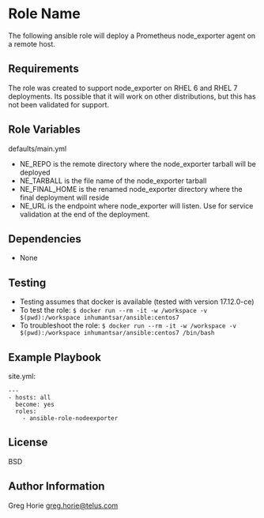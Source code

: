 Role Name
=========
The following ansible role will deploy a Prometheus node_exporter agent on a remote host. 

Requirements
------------
The role was created to support node_exporter on RHEL 6 and RHEL 7 deployments. Its possible that it will work on other distributions, but this has not been validated for support.

Role Variables
--------------
defaults/main.yml
- NE_REPO is the remote directory where the node_exporter tarball will be deployed
- NE_TARBALL is the file name of the node_exporter tarball
- NE_FINAL_HOME is the renamed node_exporter directory where the final deployment will reside
- NE_URL is the endpoint where node_exporter will listen. Use for service validation at the end of the deployment.

Dependencies
------------
- None

Testing
-------
- Testing assumes that docker is available (tested with version 17.12.0-ce)
- To test the role:
```$ docker run --rm -it -w /workspace -v $(pwd):/workspace inhumantsar/ansible:centos7```
- To troubleshoot the role:
```$ docker run --rm -it -w /workspace -v $(pwd):/workspace inhumantsar/ansible:centos7 /bin/bash```


Example Playbook
----------------
site.yml:
```
---
- hosts: all
  become: yes
  roles:
    - ansible-role-nodeexporter
```

License
-------

BSD

Author Information
------------------
Greg Horie <greg.horie@telus.com>

